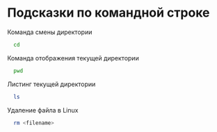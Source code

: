 # Подсказки по командной строке

Команда смены директории

``` sh
  cd
```

Команда отображения текущей директории
``` sh
  pwd
```

Листинг текущей директории
``` sh
  ls
```

Удаление файла в Linux
```sh
  rm <filename>
```